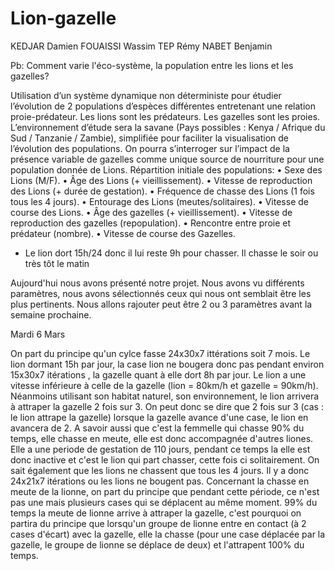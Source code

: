 # Lion-gazelle

KEDJAR Damien 
FOUAISSI Wassim
TEP Rémy
NABET Benjamin

 Pb: Comment varie l'éco-système, la population entre les lions et les gazelles?
 
Utilisation d’un système dynamique non déterministe pour étudier l’évolution de 2 populations d’espèces différentes entretenant une relation proie-prédateur.
Les lions sont les prédateurs.
Les gazelles sont les proies.
L’environnement d’étude sera la savane (Pays possibles : Kenya / Afrique du Sud / Tanzanie / Zambie), simplifiée pour faciliter la visualisation de l’évolution des populations.
On pourra s’interroger sur l’impact de la présence variable de gazelles comme unique source de nourriture pour une population donnée de Lions.
Répartition initiale des populations:
• Sexe des Lions (M/F).
• Âge des Lions (+ vieillissement).
• Vitesse de reproduction des Lions (+ durée de gestation).
• Fréquence de chasse des Lions (1 fois tous les 4 jours).
• Entourage des Lions (meutes/solitaires).
• Vitesse de course des Lions.
• Âge des gazelles (+ vieillissement).
• Vitesse de reproduction des gazelles (repopulation).
• Rencontre entre proie et prédateur (nombre).
• Vitesse de course des Gazelles.
- Le lion dort 15h/24 donc il lui reste 9h pour chasser. Il chasse le soir ou très tôt le matin


Aujourd'hui nous avons présenté notre projet.
Nous avons vu différents paramètres, nous avons sélectionnés ceux qui nous ont semblait être les plus pertinents.
Nous allons rajouter peut être 2 ou 3 paramètres avant la semaine prochaine.



Mardi 6 Mars

On part du principe qu'un cylce fasse 24x30x7 ittérations soit 7 mois. Le lion dormant 15h par jour, la case lion ne bougera donc pas pendant environ 15x30x7 itérations , la gazelle quant à elle dort 8h par jour. 
Le lion a une vitesse inférieure à celle de la gazelle (lion = 80km/h et gazelle = 90km/h). Néanmoins utilisant son habitat naturel, son environnement, le lion arrivera à attraper la gazelle 2 fois sur 3. On peut donc se dire que 2 fois sur 3 (cas : le lion attrape la gazelle) lorsque la gazelle avance d'une case, le lion en avancera de 2. 
A savoir aussi que c'est la femmelle qui chasse 90% du temps, elle chasse en meute, elle est donc accompagnée d'autres liones.  Elle a une periode de gestation de 110 jours, pendant ce temps la elle est donc inactive et c'est le lion qui part chasser, cette fois ci solitairement. 
On sait également que les lions ne chassent que tous les 4 jours. Il y a donc 24x21x7 itérations ou les lions ne bougent pas.
Concernant la chasse en meute de la lionne, on part du principe que pendant cette période, ce n'est pas une mais plusieurs cases qui se déplacent au même moment. 99% du temps la meute de lionne arrive à attraper la gazelle, c'est pourquoi on partira du principe que lorsqu'un groupe de lionne entre en contact (à 2 cases d'écart) avec la gazelle, elle la chasse (pour une case déplacée par la gazelle, le groupe de lionne se déplace de deux) et l'attrapent 100% du temps.








